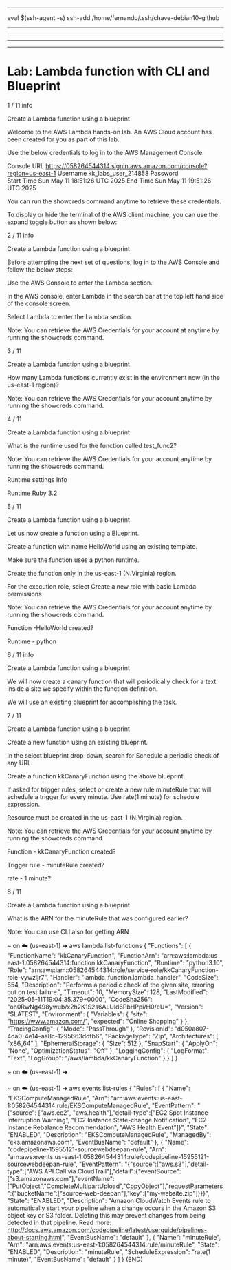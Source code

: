 
---


eval $(ssh-agent -s)
ssh-add /home/fernando/.ssh/chave-debian10-github


------------------------------------------------------------------------------------
------------------------------------------------------------------------------------
------------------------------------------------------------------------------------
------------------------------------------------------------------------------------

# Lab: Lambda function with CLI and Blueprint



1 / 11
info

Create a Lambda function using a blueprint



Welcome to the AWS Lambda hands-on lab. An AWS Cloud account has been created for you as part of this lab.

Use the below credentials to log in to the AWS Management Console:

Console URL 	https://058264544314.signin.aws.amazon.com/console?region=us-east-1
Username 	kk_labs_user_214858
Password 	 
Start Time 	Sun May 11 18:51:26 UTC 2025
End Time 	Sun May 11 19:51:26 UTC 2025



You can run the showcreds command anytime to retrieve these credentials.


To display or hide the terminal of the AWS client machine, you can use the expand toggle button as shown below:





2 / 11
info

Create a Lambda function using a blueprint


Before attempting the next set of questions, log in to the AWS Console and follow the below steps:

Use the AWS Console to enter the Lambda section.

In the AWS console, enter Lambda in the search bar at the top left hand side of the console screen.

Select Lambda to enter the Lambda section.

Note: You can retrieve the AWS Credentials for your account at anytime by running the showcreds command.




3 / 11

Create a Lambda function using a blueprint



How many Lambda functions currently exist in the environment now (in the us-east-1 region)?

Note: You can retrieve the AWS Credentials for your account anytime by running the showcreds command.






4 / 11

Create a Lambda function using a blueprint



What is the runtime used for the function called test_func2?

Note: You can retrieve the AWS Credentials for your account anytime by running the showcreds command.



Runtime settings  Info

Runtime
    Ruby 3.2






5 / 11

Create a Lambda function using a blueprint


Let us now create a function using a Blueprint.


Create a function with name HelloWorld using an existing template.

Make sure the function uses a python runtime.

Create the function only in the us-east-1 (N.Virginia) region.

For the execution role, select Create a new role with basic Lambda permissions

Note: You can retrieve the AWS Credentials for your account anytime by running the showcreds command.

Function -HelloWorld created?

Runtime - python





6 / 11
info

Create a Lambda function using a blueprint



We will now create a canary function that will periodically check for a text inside a site we specify within the function definition.

We will use an existing blueprint for accomplishing the task.






7 / 11

Create a Lambda function using a blueprint

Create a new function using an existing blueprint.


In the select blueprint drop-down, search for Schedule a periodic check of any URL.

Create a function kkCanaryFunction using the above blueprint.

If asked for trigger rules, select or create a new rule minuteRule that will schedule a trigger for every minute. Use rate(1 minute) for schedule expression.

Resource must be created in the us-east-1 (N.Virginia) region.



Note: You can retrieve the AWS Credentials for your account anytime by running the showcreds command.

Function - kkCanaryFunction created?

Trigger rule - minuteRule created?

rate - 1 minute?





8 / 11

Create a Lambda function using a blueprint

What is the ARN for the minuteRule that was configured earlier?

Note: You can use CLI also for getting ARN



~ on ☁️  (us-east-1) ➜  aws lambda list-functions
{
    "Functions": [
        {
            "FunctionName": "kkCanaryFunction",
            "FunctionArn": "arn:aws:lambda:us-east-1:058264544314:function:kkCanaryFunction",
            "Runtime": "python3.10",
            "Role": "arn:aws:iam::058264544314:role/service-role/kkCanaryFunction-role-vywzijr7",
            "Handler": "lambda_function.lambda_handler",
            "CodeSize": 654,
            "Description": "Performs a periodic check of the given site, erroring out on test failure.",
            "Timeout": 10,
            "MemorySize": 128,
            "LastModified": "2025-05-11T19:04:35.379+0000",
            "CodeSha256": "oh0RwNg498ywub/x2h2K1S2s6ALUld6PbHPpi/H0/eU=",
            "Version": "$LATEST",
            "Environment": {
                "Variables": {
                    "site": "https://www.amazon.com/",
                    "expected": "Online Shopping"
                }
            },
            "TracingConfig": {
                "Mode": "PassThrough"
            },
            "RevisionId": "d050a807-4da0-4e14-aa8c-1295663ddfb6",
            "PackageType": "Zip",
            "Architectures": [
                "x86_64"
            ],
            "EphemeralStorage": {
                "Size": 512
            },
            "SnapStart": {
                "ApplyOn": "None",
                "OptimizationStatus": "Off"
            },
            "LoggingConfig": {
                "LogFormat": "Text",
                "LogGroup": "/aws/lambda/kkCanaryFunction"
            }
        }
    ]
}

~ on ☁️  (us-east-1) ➜  



~ on ☁️  (us-east-1) ➜  aws events list-rules
{
    "Rules": [
        {
            "Name": "EKSComputeManagedRule",
            "Arn": "arn:aws:events:us-east-1:058264544314:rule/EKSComputeManagedRule",
            "EventPattern": "{\"source\": [\"aws.ec2\", \"aws.health\"],\"detail-type\":[\"EC2 Spot Instance Interruption Warning\", \"EC2 Instance State-change Notification\", \"EC2 Instance Rebalance Recommendation\", \"AWS Health Event\"]}",
            "State": "ENABLED",
            "Description": "EKSComputeManagedRule",
            "ManagedBy": "eks.amazonaws.com",
            "EventBusName": "default"
        },
        {
            "Name": "codepipeline-15955121-sourcewebdeepan-rule",
            "Arn": "arn:aws:events:us-east-1:058264544314:rule/codepipeline-15955121-sourcewebdeepan-rule",
            "EventPattern": "{\"source\":[\"aws.s3\"],\"detail-type\":[\"AWS API Call via CloudTrail\"],\"detail\":{\"eventSource\":[\"s3.amazonaws.com\"],\"eventName\":[\"PutObject\",\"CompleteMultipartUpload\",\"CopyObject\"],\"requestParameters\":{\"bucketName\":[\"source-web-deepan\"],\"key\":[\"my-website.zip\"]}}}",
            "State": "ENABLED",
            "Description": "Amazon CloudWatch Events rule to automatically start your pipeline when a change occurs in the Amazon S3 object key or S3 folder. Deleting this may prevent changes from being detected in that pipeline. Read more: http://docs.aws.amazon.com/codepipeline/latest/userguide/pipelines-about-starting.html",
            "EventBusName": "default"
        },
  {
            "Name": "minuteRule",
            "Arn": "arn:aws:events:us-east-1:058264544314:rule/minuteRule",
            "State": "ENABLED",
            "Description": "minuteRule",
            "ScheduleExpression": "rate(1 minute)",
            "EventBusName": "default"
        }
    ]
}
(END)